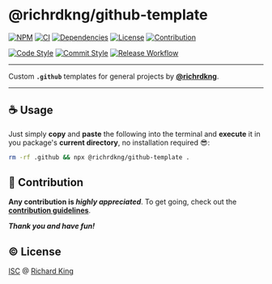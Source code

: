 # @richrdkng/github-template

[![NPM][badge-npm]][url-npm]
[![CI][badge-ci]][url-ci]
[![Dependencies][badge-deps]][url-deps]
[![License][badge-license-isc]][url-license-doc]
[![Contribution][badge-contrib]][url-contrib-doc]

[![Code Style][badge-code]][url-code]
[![Commit Style][badge-commit]][url-commit]
[![Release Workflow][badge-release]][url-release]

---

Custom **`.github`** templates for general projects by [**@richrdkng**](https://github.com/richrdkng).

---

## :coffee: Usage

Just simply **copy** and **paste** the following into the terminal and **execute** it in you package's **current directory**, no installation required :sunglasses::

```bash
rm -rf .github && npx @richrdkng/github-template .
```

## :beers: Contribution

**Any contribution is ***highly appreciated*****. To get going, check out the [**contribution guidelines**][url-contrib-doc].

***Thank you and have fun!***

## :copyright: License

[ISC][url-license-doc] @ [Richard King](https://www.richrdkng.com)

  <!--- References ============================================================================ -->

  <!--- Badges -->
  [badge-npm]:         https://img.shields.io/npm/v/@richrdkng/github-template?color=brightgreen&label=NPM&style=flat-square&logo=npm
  [badge-ci]:          https://img.shields.io/travis/richrdkng/github-template/master?label=Travis%20CI&style=flat-square&logo=travis
  [badge-deps]:        https://img.shields.io/badge/Dependabot-enabled-brightgreen?&style=flat-square&logo=dependabot
  [badge-code]:        https://img.shields.io/badge/style-standard-f1d300.svg?style=flat-square&logo=javascript
  [badge-commit]:      https://img.shields.io/badge/commit-commitizen-fe7d37.svg?style=flat-square&logo=git
  [badge-release]:     https://img.shields.io/badge/&#127761;%20release-semantic--release-e10079.svg?style=flat-square
  [badge-license-isc]: https://img.shields.io/badge/License-ISC-brightgreen.svg?style=flat-square&logo=github
  [badge-contrib]:     https://img.shields.io/badge/PRs-welcome-brightgreen.svg?style=flat-square&logo=github
  
  <!--- URLs -->
  [url-npm]:         https://www.npmjs.com/package/@richrdkng/github-template
  [url-ci]:          https://travis-ci.org/richrdkng/github-template
  [url-deps]:        https://libraries.io/github/richrdkng/github-template
  [url-code]:        https://standardjs.com
  [url-commit]:      https://commitizen.github.io/cz-cli
  [url-release]:     https://semantic-release.gitbook.io/semantic-release
  [url-license-doc]: https://github.com/richrdkng/github-template/blob/master/LICENSE.md
  [url-contrib-doc]: https://github.com/richrdkng/github-template/blob/master/.github/CONTRIBUTING.md
